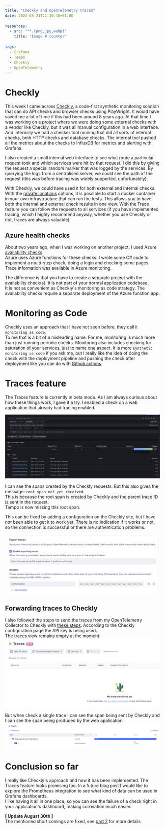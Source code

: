 ```yaml
---
title: "Checkly and OpenTelemetry traces"
date: 2024-08-21T21:10:40+01:00

resources:
  - src: "**.{png,jpg,webp}"
    title: "Image #:counter"

tags:
  - Grafana
  - Tempo
  - Checkly
  - OpenTelemetry
---
```


# Checkly
This week I came across [Checkly](https://www.checklyhq.com/), a code-first synthetic monitoring solution that can do API checks and browser checks using PlayWright.
It would have saved me a lot of time if this had been around 8 years ago. At that time I was working on a project where we were doing some external checks with a vendor like Checkly, but it was all manual configuration in a web interface.
And internally we had a checker tool running that did all sorts of internal checks, both HTTP checks and database checks.
The internal tool pushed all the metrics about the checks to InfluxDB for metrics and alerting with Grafana.

I also created a small internal web interface to see what route a particular request took and which services were hit by that request.
I did this by giving the request a special random marker that was logged by the services. By querying the logs from a centralised server, we could see the path of the request (this was before tracing was widely supported, unfortunately).

With Checkly, we could have used it for both external and internal checks. With the [private locations](https://www.checklyhq.com/docs/private-locations/) options, it is possible to start a docker container in your own infrastructure that can run the tests.
This allows you to have both the internal and external check results in one view.
With the Trace feature you can follow the requests to all services (if you have implemented tracing, which I highly recommend anyway, whether you use Checkly or not, traces are always valuable).

## Azure health checks
About two years ago, when I was working on another project, I used Azure [availability checks](https://learn.microsoft.com/en-us/azure/azure-monitor/app/availability?tabs=track).   
Azure uses Azure functions for these checks. I wrote some C# code to implement a multi-step check, doing a login and checking some pages.
Trace information was available in Azure monitoring.

The difference is that you have to create a separate project with the availability check(s), it is not part of your normal application codebase.    
It is not as convenient as Checkly's monitoring as code strategy. The availability checks require a separate deployment of the Azure function app.

# Monitoring as Code
Checkly uses an approach that I have not seen before, they call it `monitoring as code`.   
To me that is a bit of a misleading name. For me, monitoring is much more than just running periodic checks. Monitoring also includes checking for saturation of your services, just to name one aspect.
It is more `synthetic monitoring as code` if you ask me, but I really like the idea of doing the check with the deployment pipeline and pushing the check after deployment like you can do with [Github actions](https://www.checklyhq.com/docs/cicd/github-actions/).

# Traces feature
The Traces feature is currently in beta mode. As I am always curious about how these things work, I gave it a try.
I enabled a check on a web application that already had tracing enabled.

![Checkly traces found with Grafana Tempo](checkly_traces.png)

I can see the spans created by the Checkly requests. But this also gives the message: `root span not yet received`.    
This is because the root span is created by Checkly and the parent trace ID is sent in the request.   
Tempo is now missing this root span.

This can be fixed by adding a configuration on the Checkly site, but I have _not_ been able to get it to work yet.
There is no indication if it works or not, so the connection is successful or there are authentication problems.

![Export traces to Grafana Tempo](export_traces.png)

## Forwarding traces to Checkly
I also followed the steps to send the traces from my OpenTelemetry Collector to Checkly with [these steps](https://www.checklyhq.com/docs/traces-open-telemetry/importing-traces/sending-traces-otel-collector/).
According to the Checkly configuration page the API key is being used.   
The traces view remains empty at the moment:
![Empty traces view](empty_traces_view.png)

But when check a single trace I can see the span being sent by Checkly and I can see the span being produced by the web application
![Single trace](single_trace.png)

# Conclusion so far
I really like Checkly's approach and how it has been implemented. The Traces feature looks promising too.
In a future blog post I would like to explore the Prometheus integration to see what kind of data can be used in Grafana dashboards.   
I like having it all in one place, so you can see the failure of a check right in your application's dashboard, making correlation much easier.

**[ Update August 30th ]**      
The mentioned short comings are fixed, see [part 2](../20240830-checkly-and--opentelemetry-traces-part2) for more details
